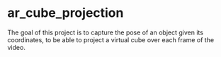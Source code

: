 # ar_cube_projection
The goal of this project is to capture the pose of an object given its coordinates, to be able to project a virtual cube over each frame of the video.
